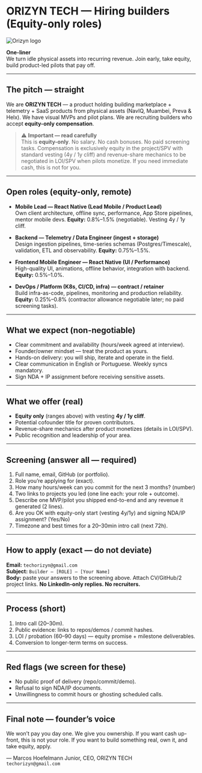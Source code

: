 # ORIZYN TECH — Hiring builders (Equity-only roles)

![Orizyn logo](/path/to/orizyn_logo.png)

**One-liner**  
We turn idle physical assets into recurring revenue. Join early, take equity, build product-led pilots that pay off.

---

## The pitch — straight
We are **ORIZYN TECH** — a product holding building marketplace + telemetry + SaaS products from physical assets (NavIQ, Muambei, Preva & Helx). We have visual MVPs and pilot plans. We are recruiting builders who accept **equity-only compensation**.

> ⚠️ **Important — read carefully**  
> This is **equity-only**. No salary. No cash bonuses. No paid screening tasks. Compensation is exclusively equity in the project/SPV with standard vesting (4y / 1y cliff) and revenue-share mechanics to be negotiated in LOI/SPV when pilots monetize. If you need immediate cash, this is not for you.

---

## Open roles (equity-only, remote)
- **Mobile Lead — React Native (Lead Mobile / Product Lead)**  
  Own client architecture, offline sync, performance, App Store pipelines, mentor mobile devs. **Equity:** 0.8%–1.5% (negotiable). Vesting 4y / 1y cliff.

- **Backend — Telemetry / Data Engineer (ingest + storage)**  
  Design ingestion pipelines, time-series schemas (Postgres/Timescale), validation, ETL and observability. **Equity:** 0.75%–1.5%.

- **Frontend Mobile Engineer — React Native (UI / Performance)**  
  High-quality UI, animations, offline behavior, integration with backend. **Equity:** 0.5%–1.0%.

- **DevOps / Platform (K8s, CI/CD, infra) — contract / retainer**  
  Build infra-as-code, pipelines, monitoring and production reliability. **Equity:** 0.25%–0.8% (contractor allowance negotiable later; no paid screening tasks).

---

## What we expect (non-negotiable)
- Clear commitment and availability (hours/week agreed at interview).  
- Founder/owner mindset — treat the product as yours.  
- Hands-on delivery: you will ship, iterate and operate in the field.  
- Clear communication in English or Portuguese. Weekly syncs mandatory.  
- Sign NDA + IP assignment before receiving sensitive assets.

---

## What we offer (real)
- **Equity only** (ranges above) with vesting **4y / 1y cliff**.  
- Potential cofounder title for proven contributors.  
- Revenue-share mechanics after product monetizes (details in LOI/SPV).  
- Public recognition and leadership of your area.  

---

## Screening (answer all — required)
1. Full name, email, GitHub (or portfolio).  
2. Role you’re applying for (exact).  
3. How many hours/week can you commit for the next 3 months? (number)  
4. Two links to projects you led (one line each: your role + outcome).  
5. Describe one MVP/pilot you shipped end-to-end and any revenue it generated (2 lines).  
6. Are you OK with equity-only start (vesting 4y/1y) and signing NDA/IP assignment? (Yes/No)  
7. Timezone and best times for a 20–30min intro call (next 72h).

---

## How to apply (exact — do not deviate)
**Email:** `techorizyn@gmail.com`  
**Subject:** `Builder – [ROLE] – [Your Name]`  
**Body:** paste your answers to the screening above. Attach CV/GitHub/2 project links. **No LinkedIn-only replies. No recruiters.**

---

## Process (short)
1. Intro call (20–30m).  
2. Public evidence: links to repos/demos / commit hashes.  
3. LOI / probation (60–90 days) — equity promise + milestone deliverables.  
4. Conversion to longer-term terms on success.

---

## Red flags (we screen for these)
- No public proof of delivery (repo/commit/demo).  
- Refusal to sign NDA/IP documents.  
- Unwillingness to commit hours or ghosting scheduled calls.

---

## Final note — founder’s voice
We won’t pay you day one. We give you ownership. If you want cash up-front, this is not your role. If you want to build something real, own it, and take equity, apply.

— Marcos Hoefelmann Junior, CEO, ORIZYN TECH  
`techorizyn@gmail.com`
